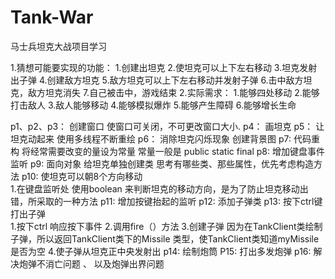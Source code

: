 # Tank-War
马士兵坦克大战项目学习


1.猜想可能要实现的功能：
                    1.创建出坦克
                    2.使坦克可以上下左右移动
                    3.坦克发射出子弹
                    4.创建敌方坦克
                    5.敌方坦克可以上下左右移动并发射子弹
                    6.击中敌方坦克，敌方坦克消失
                    7.自己被击中，游戏结束
2.实际需求：
          1.能够四处移动
          2.能够打击敌人
          3.敌人能够移动
          4.能够模拟爆炸
          5.能够产生障碍
          6.能够增长生命

p1、p2、p3： 创建窗口 使窗口可关闭，不可更改窗口大小.
p4： 画坦克
p5： 让坦克动起来  使用多线程不断重绘
p6： 消除坦克闪烁现象    创建背景图
p7:  代码重构  将经常需要改变的量设为常量
              常量一般是 public static final 
p8:  增加键盘事件监听
p9:  面向对象  给坦克单独创建类
     思考有哪些类、那些属性，优先考虑构造方法
p10: 使坦克可以朝8个方向移动  
     1.在键盘监听处 使用boolean 来判断坦克的移动方向，是为了防止坦克移动出错，所采取的一种方法
p11: 增加按键抬起的监听
p12: 添加子弹类
p13: 按下ctrl键打出子弹   
     1.按下ctrl 响应按下事件
     2.调用fire（）方法
     3.创建子弹
     因为在TankClient类绘制子弹，所以返回TankClient类下的Missile 类型，使TankClient类知道myMissile是否为空
     4.使子弹从坦克正中央发射出
p14: 绘制炮筒
P15: 打出多发炮弹
p16: 解决炮弹不消亡问题 、 以及炮弹出界问题
